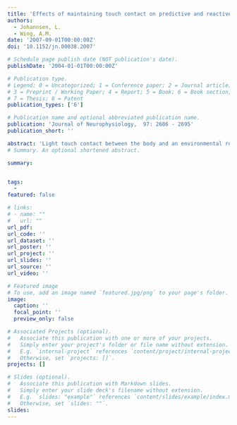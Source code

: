 ```yaml
---
title: 'Effects of maintaining touch contact on predictive and reactive balance'
authors:
  - Johannsen, L.
  - Wing, A.M.
date: '2007-09-01T00:00:00Z'
doi: '10.1152/jn.00038.2007'

# Schedule page publish date (NOT publication's date).
publishDate: '2004-01-01T00:00:00Z'

# Publication type.
# Legend: 0 = Uncategorized; 1 = Conference paper; 2 = Journal article;
# 3 = Preprint / Working Paper; 4 = Report; 5 = Book; 6 = Book section;
# 7 = Thesis; 8 = Patent
publication_types: ['6']

# Publication name and optional abbreviated publication name.
publication: 'Journal of Neurophysiology,  97: 2686 - 2695'
publication_short: ''

abstract: 'Light touch contact between the body and an environmental referent reduces fluctuations of center of pressure (CoP) in quiet standing although the contact forces are insufficient to provide significant forces to stabilize standing balance. Maintenance of upright standing posture (with light touch contact) may include both predictive and reactive components. Recently Dickstein et al. (2003) demonstrated that reaction to temporally unpredictable displacement of the support surface was affected by light touch raising the question whether light touch effects also occur with predictable disturbance to balance. We examined the effects of shoulder light touch on SD of CoP rate (dCoP) during balance perturbations associated with forward sway induced by pulling on (voluntary), or being pulled by (reactive), a hand-held horizontal load. Prior to perturbation, SD dCoP was lower with light touch, corresponding to previous findings. Immediately after perturbation, SD dCoPAP was greater with light touch in the case of voluntary pull, whereas no difference was found for reflex pull. However, in the following time course, light touch contact again resulted in a significantly lower SD dCoP and faster stabilization of SD dCoP. We conclude that shoulder light touch contact affects immediate postural responses to voluntary pull but also stabilization after voluntary and reflex perturbation. We suggest that in voluntary perturbation CoP fluctuations are differentially modulated in anterioposterior and mediolateral directions to maintain light touch, which not only provides augmented sensory feedback about body self-motion, but may act as a “constraint” to the postural control system when preparing postural adjustments.'
# Summary. An optional shortened abstract.

summary: 


tags:
  - 
featured: false

# links:
# - name: ""
#   url: ""
url_pdf: 
url_code: ''
url_dataset: ''
url_poster: ''
url_project: ''
url_slides: ''
url_source: ''
url_video: ''

# Featured image
# To use, add an image named `featured.jpg/png` to your page's folder.
image:
  caption: ''
  focal_point: ''
  preview_only: false

# Associated Projects (optional).
#   Associate this publication with one or more of your projects.
#   Simply enter your project's folder or file name without extension.
#   E.g. `internal-project` references `content/project/internal-project/index.md`.
#   Otherwise, set `projects: []`.
projects: []

# Slides (optional).
#   Associate this publication with Markdown slides.
#   Simply enter your slide deck's filename without extension.
#   E.g. `slides: "example"` references `content/slides/example/index.md`.
#   Otherwise, set `slides: ""`.
slides:
---
```

